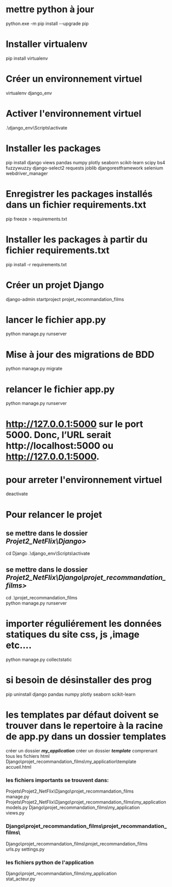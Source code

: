 # mettre python à jour
python.exe -m pip install --upgrade pip

# Installer virtualenv
pip install virtualenv

# Créer un environnement virtuel
virtualenv django_env

# Activer l'environnement virtuel
.\django_env\Scripts\activate

# Installer les packages
pip install django views pandas numpy plotly seaborn scikit-learn scipy bs4 fuzzywuzzy django-select2 requests joblib djangorestframework selenium  webdriver_manager

# Enregistrer les packages installés dans un fichier requirements.txt
pip freeze > requirements.txt

# Installer les packages à partir du fichier requirements.txt
pip install -r requirements.txt

# Créer un projet Django
django-admin startproject projet_recommandation_films

# lancer le fichier app.py
python manage.py  runserver

# Mise à jour des migrations de BDD
python manage.py migrate


# relancer le fichier app.py
python manage.py  runserver

# http://127.0.0.1:5000 sur le port 5000. Donc, l’URL serait http://localhost:5000 ou http://127.0.0.1:5000.

# pour arreter l'environnement virtuel
deactivate

# Pour relancer le projet
## se mettre dans le dossier ***Projet2_NetFlix\Django>***
cd Django
.\django_env\Scripts\activate
##  se mettre dans le dossier ***Projet2_NetFlix\Django\projet_recommandation_films>***
<!-- cd .\projet_recommandation_films\ -->
cd .\projet_recommandation_films\
python manage.py  runserver

# importer réguliérement les données statiques du site css, js ,image etc....
python manage.py collectstatic


# si besoin de désinstaller des prog
pip uninstall django pandas numpy plotly seaborn scikit-learn

#  les templates par défaut doivent se trouver dans le repertoire à la racine de app.py dans un dossier templates
créer un dossier ***my_application***
créer un dossier ***template*** comprenant tous les fichiers html
Django\projet_recommandation_films\my_application\template\
accueil.html
### les fichiers importants se trouvent dans:
Projets\Projet2_NetFlix\Django\projet_recommandation_films\
manage.py
Projets\Projet2_NetFlix\Django\projet_recommandation_films\my_application\
models.py
Django\projet_recommandation_films\my_application\
views.py
### Django\projet_recommandation_films\projet_recommandation_films\
Django\projet_recommandation_films\projet_recommandation_films\
urls.py
settings.py
### les fichiers python de l'application
Django\projet_recommandation_films\my_application\
stat_acteur.py
